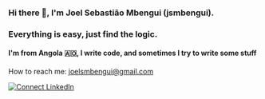 ### Hi there 👋, I'm Joel Sebastião Mbengui (jsmbengui).

### Everything is easy, just find the logic.
#### I'm from Angola 🇦🇴, I write code, and sometimes I try to write some stuff

How to reach me: [joelsmbengui@gmail.com](mailto:joelsmbengui@gmail.com)

[![Connect LinkedIn](https://img.shields.io/badge/LinkedIn-informational?style=social&logo=linkedin)](https://www.linkedin.com/in/joel-sebastião-mbengui/)

